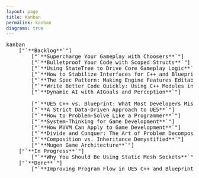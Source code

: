 ```yaml
---
layout: page
title: Kanban
permalink: kanban
diagrams: true
---
```


<pre class="mermaid">
kanban
    ["`**Backlog**`"]
        ["`**Supercharge Your Gameplay with Choosers**`"]
        ["`**Bulletproof Your Code with Scoped Structs**`"]
        ["`**Using StateTree to Drive Core Gameplay Logic**`"]
        ["`**How to Stabilize Interfaces for C++ and Blueprint**`"]
        ["`**The Spec Pattern: Making Engine Features Editable**`"]
        ["`**Write Better Code Quickly: Using C++ Modules in UE5**`"]
        ["`**Dynamic AI with AIGoals and Perception**`"]
        
        ["`**UE5 C++ vs. Blueprint: What Most Developers Miss**`"]
        ["`**A Strict Data-Driven Approach to UE5**`"]
        ["`**How to Problem-Solve Like a Programmer**`"]
        ["`**System-Thinking for Game Development**`"]
        ["`**How MVVM Can Apply to Game Development**`"]
        ["`**Divide and Conquer: The Art of Problem Decomposition in Game Programming**`"]
        ["`**Composition vs. Inheritance Demystified**`"]
        ["`**Mugen Game Architecture**`"]
    ["`**In Progress**`"]
        ["`**Why You Should Be Using Static Mesh Sockets**`"]
    ["`**Done**`"]
        ["`**Improving Program Flow in UE5 C++ and Blueprint**`"]
</pre>
